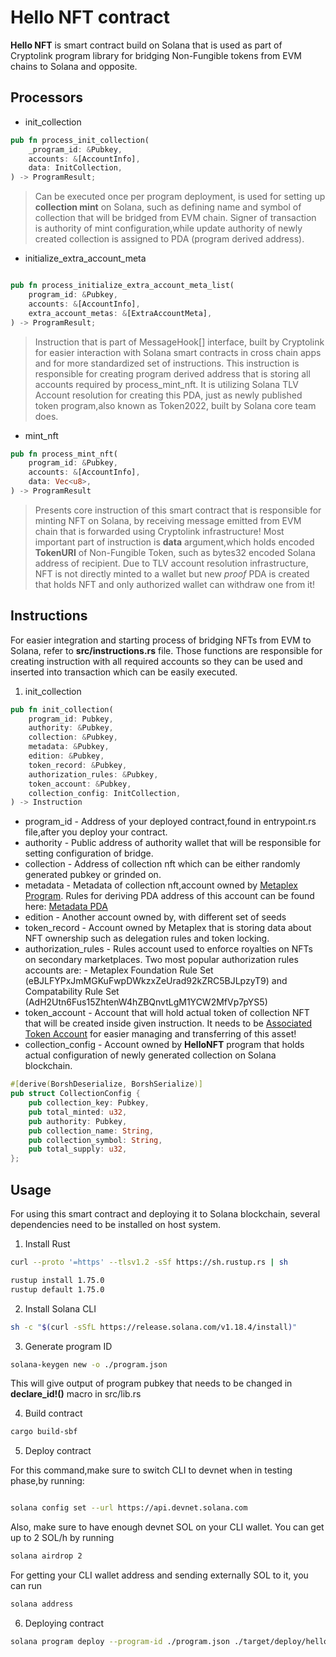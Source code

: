 # Hello NFT contract

**Hello NFT** is smart contract build on Solana that is used as part of Cryptolink program library for bridging Non-Fungible tokens
from EVM chains to Solana and opposite.

## Processors

- init_collection

```rust
pub fn process_init_collection(
    _program_id: &Pubkey,
    accounts: &[AccountInfo],
    data: InitCollection,
) -> ProgramResult;
```

> Can be executed once per program deployment, is used for setting up **collection mint** on Solana, such as defining name and symbol
> of collection that will be bridged from EVM chain. Signer of transaction is authority of mint configuration,while update authority of
> newly created collection is assigned to PDA (program derived address).

- initialize_extra_account_meta

```rust

pub fn process_initialize_extra_account_meta_list(
    program_id: &Pubkey,
    accounts: &[AccountInfo],
    extra_account_metas: &[ExtraAccountMeta],
) -> ProgramResult;

```

> Instruction that is part of MessageHook[] interface, built by Cryptolink for easier interaction with Solana smart contracts in cross chain
> apps and for more standardized set of instructions. This instruction is responsible for creating program derived address that is storing
> all accounts required by process_mint_nft. It is utilizing Solana TLV Account resolution for creating this PDA, just as newly
> published token program,also known as Token2022, built by Solana core team does.

- mint_nft

```rust
pub fn process_mint_nft(
    program_id: &Pubkey,
    accounts: &[AccountInfo],
    data: Vec<u8>,
) -> ProgramResult
```

> Presents core instruction of this smart contract that is responsible for minting NFT on Solana, by receiving message emitted from EVM chain
> that is forwarded using Cryptolink infrastructure! Most important part of instruction is **data** argument,which holds encoded **TokenURI**
> of Non-Fungible Token, such as bytes32 encoded Solana address of recipient. Due to TLV account resolution infrastructure, NFT is not directly
> minted to a wallet but new _proof_ PDA is created that holds NFT and only authorized wallet can withdraw one from it!

## Instructions

For easier integration and starting process of bridging NFTs from EVM to Solana, refer to **src/instructions.rs** file.
Those functions are responsible for creating instruction with all required accounts so they can be used and inserted into
transaction which can be easily executed.

1. init_collection

```rust
pub fn init_collection(
    program_id: Pubkey,
    authority: &Pubkey,
    collection: &Pubkey,
    metadata: &Pubkey,
    edition: &Pubkey,
    token_record: &Pubkey,
    authorization_rules: &Pubkey,
    token_account: &Pubkey,
    collection_config: InitCollection,
) -> Instruction
```

- program_id - Address of your deployed contract,found in entrypoint.rs file,after you deploy your contract.
- authority - Public address of authority wallet that will be responsible for setting configuration of bridge.
- collection - Address of collection nft which can be either randomly generated pubkey or grinded on.
- metadata - Metadata of collection nft,account owned by [Metaplex Program](https://github.com/metaplex-foundation/mpl-token-metadata).
  Rules for deriving PDA address of this account can be found here: [Metadata PDA](https://developers.metaplex.com/token-metadata/)
- edition - Another account owned by, with different set of seeds
- token_record - Account owned by Metaplex that is storing data about NFT ownership such as delegation rules and token locking.
- authorization_rules - Rules account used to enforce royalties on NFTs on secondary marketplaces. Two most popular authorization
  rules accounts are: - Metaplex Foundation Rule Set (eBJLFYPxJmMGKuFwpDWkzxZeUrad92kZRC5BJLpzyT9) and Compatability Rule Set (AdH2Utn6Fus15ZhtenW4hZBQnvtLgM1YCW2MfVp7pYS5)
- token_account - Account that will hold actual token of collection NFT that will be created inside given instruction. It needs to be [Associated Token Account](https://spl.solana.com/associated-token-account) for easier managing and transferring of this asset!
- collection_config - Account owned by **HelloNFT** program that holds actual configuration of newly generated collection on Solana blockchain.

```rust
#[derive(BorshDeserialize, BorshSerialize)]
pub struct CollectionConfig {
    pub collection_key: Pubkey,
    pub total_minted: u32,
    pub authority: Pubkey,
    pub collection_name: String,
    pub collection_symbol: String,
    pub total_supply: u32,
};
```

## Usage

For using this smart contract and deploying it to Solana blockchain, several dependencies need to be installed on host system.

1. Install Rust

```bash
curl --proto '=https' --tlsv1.2 -sSf https://sh.rustup.rs | sh

```

```bash
rustup install 1.75.0
rustup default 1.75.0
```

2. Install Solana CLI

```bash
sh -c "$(curl -sSfL https://release.solana.com/v1.18.4/install)"
```

3. Generate program ID

```bash
solana-keygen new -o ./program.json
```

This will give output of program pubkey that needs to be changed in **declare_id!()**
macro in src/lib.rs

4. Build contract

```bash
cargo build-sbf
```

5. Deploy contract

For this command,make sure to switch CLI to devnet when in testing phase,by running:

```bash

solana config set --url https://api.devnet.solana.com
```

Also, make sure to have enough devnet SOL on your CLI wallet. You can get up to 2 SOL/h
by running

```bash
solana airdrop 2
```

For getting your CLI wallet address and sending externally SOL to it, you can run

```bash
solana address
```

6. Deploying contract

```bash
solana program deploy --program-id ./program.json ./target/deploy/hello_nft.so
```
